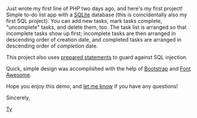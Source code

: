 Just wrote my first line of PHP two days ago, and here's my first project! Simple to-do list app with a [SQLite](https://www.sqlite.org/index.html) database (this is coincidentally also my first SQL project). You can add new tasks, mark tasks complete, "uncomplete" tasks, and delete them, too. The task list is arranged so that incomplete tasks show up first; incomplete tasks are then arranged in descending order of creation date, and completed tasks are arranged in descending order of _completion_ date.

This project also uses [prepared statements](https://en.wikipedia.org/wiki/Prepared_statement) to guard against SQL injection.

Quick, simple design was accomplished with the help of [Bootstrap](https://getbootstrap.com/) and [Font Awesome](https://fontawesome.com/).

Hope you enjoy this demo, and [let me know](https://tymick.me/connect) if you have any questions!

Sincerely,

[Ty](http://tymick.me)

